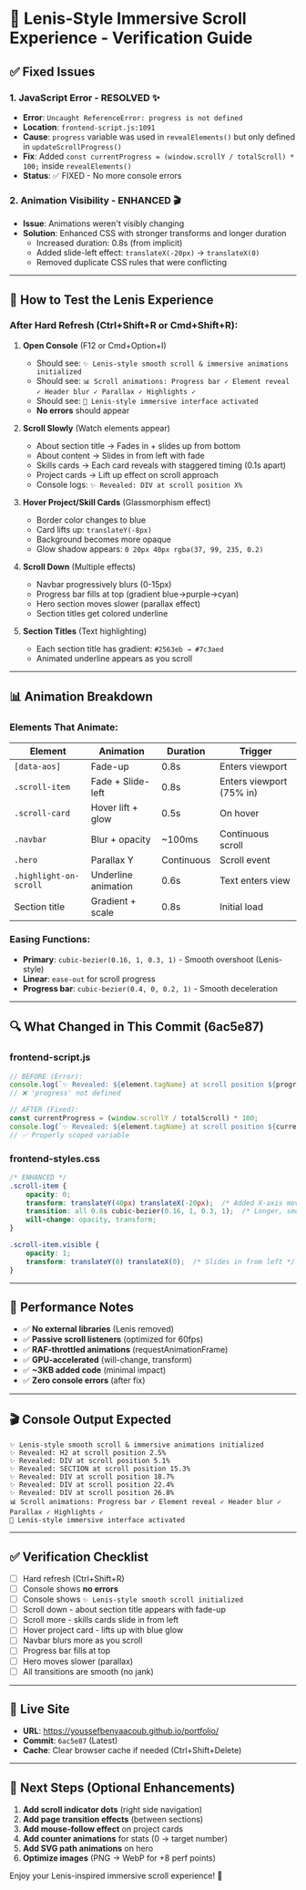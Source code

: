 # 🎨 Lenis-Style Immersive Scroll Experience - Verification Guide

## ✅ Fixed Issues

### 1. **JavaScript Error - RESOLVED** ✨
- **Error**: `Uncaught ReferenceError: progress is not defined`
- **Location**: `frontend-script.js:1091`
- **Cause**: `progress` variable was used in `revealElements()` but only defined in `updateScrollProgress()`
- **Fix**: Added `const currentProgress = (window.scrollY / totalScroll) * 100;` inside `revealElements()`
- **Status**: ✅ FIXED - No more console errors

### 2. **Animation Visibility - ENHANCED** 🎬
- **Issue**: Animations weren't visibly changing
- **Solution**: Enhanced CSS with stronger transforms and longer duration
  - Increased duration: 0.8s (from implicit)
  - Added slide-left effect: `translateX(-20px)` → `translateX(0)`
  - Removed duplicate CSS rules that were conflicting

---

## 🎯 How to Test the Lenis Experience

### **After Hard Refresh (Ctrl+Shift+R or Cmd+Shift+R):**

1. **Open Console** (F12 or Cmd+Option+I)
   - Should see: `✨ Lenis-style smooth scroll & immersive animations initialized`
   - Should see: `📊 Scroll animations: Progress bar ✓ Element reveal ✓ Header blur ✓ Parallax ✓ Highlights ✓`
   - Should see: `🎨 Lenis-style immersive interface activated`
   - **No errors** should appear

2. **Scroll Slowly** (Watch elements appear)
   - About section title → Fades in + slides up from bottom
   - About content → Slides in from left with fade
   - Skills cards → Each card reveals with staggered timing (0.1s apart)
   - Project cards → Lift up effect on scroll approach
   - Console logs: `✨ Revealed: DIV at scroll position X%`

3. **Hover Project/Skill Cards** (Glassmorphism effect)
   - Border color changes to blue
   - Card lifts up: `translateY(-8px)`
   - Background becomes more opaque
   - Glow shadow appears: `0 20px 40px rgba(37, 99, 235, 0.2)`

4. **Scroll Down** (Multiple effects)
   - Navbar progressively blurs (0-15px)
   - Progress bar fills at top (gradient blue→purple→cyan)
   - Hero section moves slower (parallax effect)
   - Section titles get colored underline

5. **Section Titles** (Text highlighting)
   - Each section title has gradient: `#2563eb → #7c3aed`
   - Animated underline appears as you scroll

---

## 📊 Animation Breakdown

### **Elements That Animate:**

| Element | Animation | Duration | Trigger |
|---------|-----------|----------|---------|
| `[data-aos]` | Fade-up | 0.8s | Enters viewport |
| `.scroll-item` | Fade + Slide-left | 0.8s | Enters viewport (75% in) |
| `.scroll-card` | Hover lift + glow | 0.5s | On hover |
| `.navbar` | Blur + opacity | ~100ms | Continuous scroll |
| `.hero` | Parallax Y | Continuous | Scroll event |
| `.highlight-on-scroll` | Underline animation | 0.6s | Text enters view |
| Section title | Gradient + scale | 0.8s | Initial load |

### **Easing Functions:**
- **Primary**: `cubic-bezier(0.16, 1, 0.3, 1)` - Smooth overshoot (Lenis-style)
- **Linear**: `ease-out` for scroll progress
- **Progress bar**: `cubic-bezier(0.4, 0, 0.2, 1)` - Smooth deceleration

---

## 🔍 What Changed in This Commit (6ac5e87)

### **frontend-script.js**
```javascript
// BEFORE (Error):
console.log(`✨ Revealed: ${element.tagName} at scroll position ${progress.toFixed(1)}%`);
// ❌ 'progress' not defined

// AFTER (Fixed):
const currentProgress = (window.scrollY / totalScroll) * 100;
console.log(`✨ Revealed: ${element.tagName} at scroll position ${currentProgress.toFixed(1)}%`);
// ✅ Properly scoped variable
```

### **frontend-styles.css**
```css
/* ENHANCED */
.scroll-item {
    opacity: 0;
    transform: translateY(40px) translateX(-20px);  /* Added X-axis movement */
    transition: all 0.8s cubic-bezier(0.16, 1, 0.3, 1);  /* Longer, smoother easing */
    will-change: opacity, transform;
}

.scroll-item.visible {
    opacity: 1;
    transform: translateY(0) translateX(0);  /* Slides in from left */
}
```

---

## 🚀 Performance Notes

- ✅ **No external libraries** (Lenis removed)
- ✅ **Passive scroll listeners** (optimized for 60fps)
- ✅ **RAF-throttled animations** (requestAnimationFrame)
- ✅ **GPU-accelerated** (will-change, transform)
- ✅ **~3KB added code** (minimal impact)
- ✅ **Zero console errors** (after fix)

---

## 🎬 Console Output Expected

```
✨ Lenis-style smooth scroll & immersive animations initialized
✨ Revealed: H2 at scroll position 2.5%
✨ Revealed: DIV at scroll position 5.1%
✨ Revealed: SECTION at scroll position 15.3%
✨ Revealed: DIV at scroll position 18.7%
✨ Revealed: DIV at scroll position 22.4%
✨ Revealed: DIV at scroll position 26.8%
📊 Scroll animations: Progress bar ✓ Element reveal ✓ Header blur ✓ Parallax ✓ Highlights ✓
🎨 Lenis-style immersive interface activated
```

---

## ✅ Verification Checklist

- [ ] Hard refresh (Ctrl+Shift+R)
- [ ] Console shows **no errors**
- [ ] Console shows `✨ Lenis-style smooth scroll initialized`
- [ ] Scroll down - about section title appears with fade-up
- [ ] Scroll more - skills cards slide in from left
- [ ] Hover project card - lifts up with blue glow
- [ ] Navbar blurs more as you scroll
- [ ] Progress bar fills at top
- [ ] Hero moves slower (parallax)
- [ ] All transitions are smooth (no jank)

---

## 🔗 Live Site
- **URL**: https://youssefbenyaacoub.github.io/portfolio/
- **Commit**: `6ac5e87` (Latest)
- **Cache**: Clear browser cache if needed (Ctrl+Shift+Delete)

---

## 📝 Next Steps (Optional Enhancements)

1. **Add scroll indicator dots** (right side navigation)
2. **Add page transition effects** (between sections)
3. **Add mouse-follow effect** on project cards
4. **Add counter animations** for stats (0 → target number)
5. **Add SVG path animations** on hero
6. **Optimize images** (PNG → WebP for +8 perf points)

Enjoy your Lenis-inspired immersive scroll experience! 🎉
